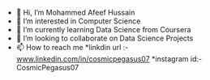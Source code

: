 - 👋 Hi, I’m Mohammed Afeef Hussain
- 👀 I’m interested in Computer Science
- 🌱 I’m currently learning Data Science from Coursera
- 💞️ I’m looking to collaborate on Data Science Projects
- 📫 How to reach me 
*linkdin url :- www.linkedin.com/in/cosmicpegasus07
*instagram id:-CosmicPegasus07

<!---
CosmicPegasus07/CosmicPegasus07 is a ✨ special ✨ repository because its `README.md` (this file) appears on your GitHub profile.
You can click the Preview link to take a look at your changes.
--->
